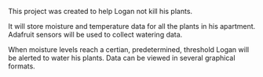 This project was created to help Logan not kill his plants.

It will store moisture and temperature data for all the plants in his apartment.
Adafruit sensors will be used to collect watering data.

When moisture levels reach a certian, predetermined, threshold Logan will be alerted to water his plants.
Data can be viewed in several graphical formats.
